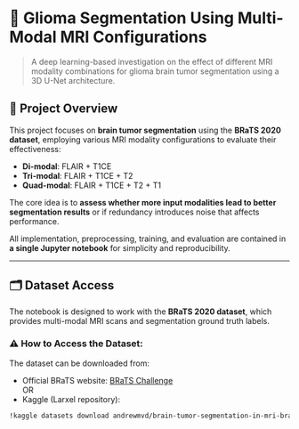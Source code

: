 # 🧠 Glioma Segmentation Using Multi-Modal MRI Configurations

> A deep learning-based investigation on the effect of different MRI modality combinations for glioma brain tumor segmentation using a 3D U-Net architecture.

## 📌 Project Overview

This project focuses on **brain tumor segmentation** using the **BRaTS 2020 dataset**, employing various MRI modality configurations to evaluate their effectiveness:
- **Di-modal**: FLAIR + T1CE
- **Tri-modal**: FLAIR + T1CE + T2
- **Quad-modal**: FLAIR + T1CE + T2 + T1

The core idea is to **assess whether more input modalities lead to better segmentation results** or if redundancy introduces noise that affects performance.

All implementation, preprocessing, training, and evaluation are contained in **a single Jupyter notebook** for simplicity and reproducibility.

---

## 🗂️ Dataset Access

The notebook is designed to work with the **BRaTS 2020 dataset**, which provides multi-modal MRI scans and segmentation ground truth labels.

### ⚠️ How to Access the Dataset:

The dataset can be downloaded from:
- Official BRaTS website: [BRaTS Challenge](https://www.med.upenn.edu/cbica/brats2020/data.html)  
OR  
- Kaggle (Larxel repository):  
```bash
!kaggle datasets download andrewmvd/brain-tumor-segmentation-in-mri-brats-2015

